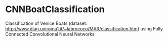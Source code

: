 # CNNBoatClassification
Classification of Venice Boats (dataset: http://www.diag.uniroma1.it/~labrococo/MAR/classification.htm) using Fully Connected Convolutional Neural Networks
